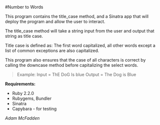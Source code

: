 #Number to Words

This program contains the title_case method, and a Sinatra app that will deploy the program and allow the user to interact.

The title_case method will take a string input from the user and output that string as title case.

Title case is defined as: The first word capitalized, all other words except a list of common exceptions are also capitalized.

This program also ensures that the case of all characters is correct by calling the downcase method before capitalizing the select words.

>Example: Input = ThE DoG Is blue Output = The Dog is Blue

**Requirements:**
- Ruby 2.2.0
- Rubygems, Bundler
- Sinatra
- Capybara - for testing

*Adam McFadden*
